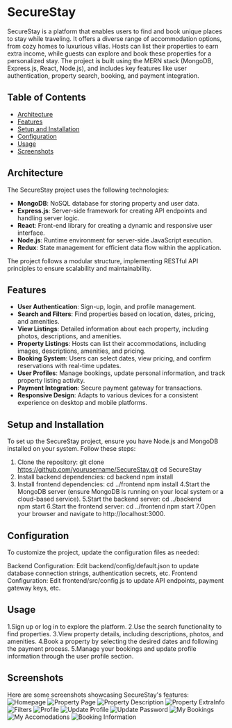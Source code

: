 # SecureStay

SecureStay is a platform that enables users to find and book unique places to stay while traveling. It offers a diverse range of accommodation options, from cozy homes to luxurious villas. Hosts can list their properties to earn extra income, while guests can explore and book these properties for a personalized stay. The project is built using the MERN stack (MongoDB, Express.js, React, Node.js), and includes key features like user authentication, property search, booking, and payment integration.

## Table of Contents
- [Architecture](#architecture)
- [Features](#features)
- [Setup and Installation](#setup-and-installation)
- [Configuration](#configuration)
- [Usage](#usage)
- [Screenshots](#screenshots)

## Architecture
The SecureStay project uses the following technologies:
- **MongoDB**: NoSQL database for storing property and user data.
- **Express.js**: Server-side framework for creating API endpoints and handling server logic.
- **React**: Front-end library for creating a dynamic and responsive user interface.
- **Node.js**: Runtime environment for server-side JavaScript execution.
- **Redux**: State management for efficient data flow within the application.

The project follows a modular structure, implementing RESTful API principles to ensure scalability and maintainability.

## Features
- **User Authentication**: Sign-up, login, and profile management.
- **Search and Filters**: Find properties based on location, dates, pricing, and amenities.
- **View Listings**: Detailed information about each property, including photos, descriptions, and amenities.
- **Property Listings**: Hosts can list their accommodations, including images, descriptions, amenities, and pricing.
- **Booking System**: Users can select dates, view pricing, and confirm reservations with real-time updates.
- **User Profiles**: Manage bookings, update personal information, and track property listing activity.
- **Payment Integration**: Secure payment gateway for transactions.
- **Responsive Design**: Adapts to various devices for a consistent experience on desktop and mobile platforms.

## Setup and Installation
To set up the SecureStay project, ensure you have Node.js and MongoDB installed on your system. Follow these steps:

1. Clone the repository:
   git clone https://github.com/yourusername/SecureStay.git
   cd SecureStay
2. Install backend dependencies:
  cd backend
  npm install
3. Install frontend dependencies:
  cd ../frontend
  npm install
4.Start the MongoDB server (ensure MongoDB is running on your local system or a cloud-based service).
5.Start the backend server:
    cd ../backend  
    npm start
6.Start the frontend server:
  cd ../frontend
  npm start
7.Open your browser and navigate to http://localhost:3000.
## Configuration
To customize the project, update the configuration files as needed:

Backend Configuration: Edit backend/config/default.json to update database connection strings, authentication secrets, etc.
Frontend Configuration: Edit frontend/src/config.js to update API endpoints, payment gateway keys, etc.

## Usage
1.Sign up or log in to explore the platform.
2.Use the search functionality to find properties.
3.View property details, including descriptions, photos, and amenities.
4.Book a property by selecting the desired dates and following the payment process.
5.Manage your bookings and update profile information through the user profile section.

## Screenshots
Here are some screenshots showcasing SecureStay's features:
![Homepage](ScreenShots/1.png)
![Property Page](ScreenShots/2.png)
![Property Description](ScreenShots/3.png)
![Property ExtraInfo](ScreenShots/4.png)
![Filters](ScreenShots/5.png)
![Profile](ScreenShots/6.png)
![Update Profile](ScreenShots/7.png)
![Update Password](ScreenShots/8.png)
![My Bookings](ScreenShots/9.png)
![My Accomodations](ScreenShots/10.png)
![Booking Information](ScreenShots/11.png)

